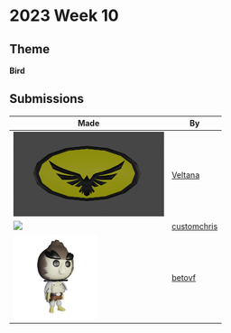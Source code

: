 # 2023 Week 10


## Theme

**Bird**


## Submissions

| Made | By |
|------|----|
| <img src="./Veltana/Birdmanlogo.png" height="150" /> | [Veltana](./Veltana/) |
| <img src="./customchris/LittleBird.png" height="150" /> | [customchris](./customchris/) |
| <img src="./betovf/bird-person-funko-pop.png" height="150" /> | [betovf](./betovf/) |
